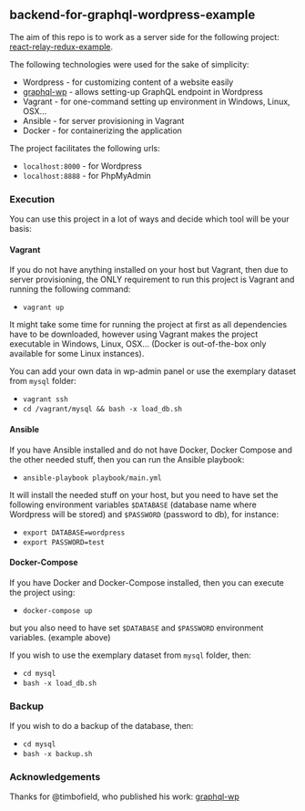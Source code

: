 ## backend-for-graphql-wordpress-example

The aim of this repo is to work as a server side for the following project: [react-relay-redux-example](https://github.com/tommyJS/react-relay-redux).

The following technologies were used for the sake of simplicity:
 - Wordpress - for customizing content of a website easily
 - [graphql-wp](https://github.com/timbofield/graphql-wp) - allows setting-up GraphQL endpoint in Wordpress
 - Vagrant - for one-command setting up environment in Windows, Linux, OSX...
 - Ansible - for server provisioning in Vagrant
 - Docker - for containerizing the application

The project facilitates the following urls:
 - `localhost:8000` - for Wordpress
 - `localhost:8888` - for PhpMyAdmin

### Execution

You can use this project in a lot of ways and decide which tool will be your basis:

#### Vagrant

If you do not have anything installed on your host but Vagrant, then due to server provisioning, the ONLY requirement to run this project is Vagrant and running the following command: 
 - `vagrant up`

It might take some time for running the project at first as all dependencies have to be downloaded, however using Vagrant makes the project executable in Windows, Linux, OSX... (Docker is out-of-the-box only available for some Linux instances).

You can add your own data in wp-admin panel or use the exemplary dataset from `mysql` folder:
 - `vagrant ssh`
 - `cd /vagrant/mysql && bash -x load_db.sh`

#### Ansible

If you have Ansible installed and do not have Docker, Docker Compose and the other needed stuff, then you can run the Ansible playbook:
 - `ansible-playbook playbook/main.yml`

It will install the needed stuff on your host, but you need to have set the following environment variables `$DATABASE` (database name where Wordpress will be stored) and `$PASSWORD` (password to db), for instance:
 - `export DATABASE=wordpress`
 - `export PASSWORD=test`

#### Docker-Compose

If you have Docker and Docker-Compose installed, then you can execute the project using:
 - `docker-compose up`

but you also need to have set `$DATABASE` and `$PASSWORD` environment variables. (example above)

If you wish to use the exemplary dataset from `mysql` folder, then:
 - `cd mysql`
 - `bash -x load_db.sh`

### Backup

If you wish to do a backup of the database, then:
 - `cd mysql`
 - `bash -x backup.sh`

### Acknowledgements
Thanks for @timbofield, who published his work: [graphql-wp](https://github.com/timbofield/graphql-wp)
